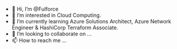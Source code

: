 - 👋 Hi, I’m @Fulforce
- 👀 I’m interested in Cloud Computing.
- 🌱 I’m currently learning Azure Solutions Architect, Azure Network Engineer & HashiCorp Terraform Associate.
- 💞️ I’m looking to collaborate on ...
- 📫 How to reach me ...

<!---
Fulforce/Fulforce is a ✨ special ✨ repository because its `README.md` (this file) appears on your GitHub profile.
You can click the Preview link to take a look at your changes.
--->
